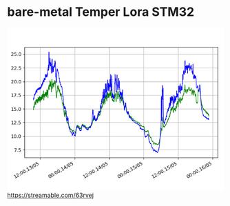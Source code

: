 # bare-metal Temper Lora STM32
![alt text](https://github.com/pakosep/bare-metal/blob/main/temper.png)
https://streamable.com/63rvej
